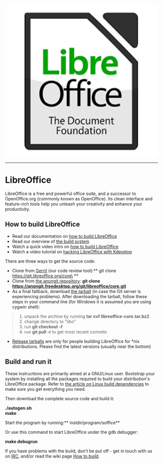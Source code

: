 ![LibreOffice](LibreOffice.png)

---

# LibreOffice
LibreOffice is a free and powerful office suite, and a successor to OpenOffice.org (commonly known as OpenOffice).  Its clean interface and feature-rich tools help you unleash your creativity and enhance your productivity.

How to build LibreOffice
------------------------

-   Read our documentation on [how to build LibreOffice](https://wiki.documentfoundation.org/Development/How_to_build)
-   Read our overview of [the build system](https://wiki.documentfoundation.org/Development/Build_System)
-   Watch a quick video intro on [how to build LibreOffice](https://www.youtube.com/watch?v=2gIqOOajdYQ&hd=1)
-   Watch a video tutorial on [hacking LibreOffice with Kdevelop](https://www.youtube.com/watch?v=-5hVXeHNt2M) 

There are three ways to get the source code:

-   Clone from [Gerrit](https://gerrit.libreoffice.org/) (our code review tool):** git clone https://git.libreoffice.org/core\
    **
-   Clone from [the anongit repository](https://cgit.freedesktop.org/libreoffice): **git clone https://anongit.freedesktop.org/git/libreoffice/core.git**
-   As a final fallback, download [the tarball](https://dev-www.libreoffice.org/bundles/libreoffice-core.tar.bz2) (in case the Git server is experiencing problems). After downloading the tarball, follow these steps in your command line (for Windows it is assumed you are using cygwin shell):

> 1.  unpack the archive by running **tar xvf libreoffice-core.tar.bz2**
> 2.  change directory to "libo"
> 3.  run **git checkout -f**
> 4.  run **git pull -r** to get most recent commits

-   [Release tarballs](http://download.documentfoundation.org/libreoffice/src/) are only for people building LibreOffice for *nix distributions. Please find the latest versions (usually near the bottom)

Build and run it
----------------

These instructions are primarily aimed at a GNU/Linux user. Bootstrap your system by installing all the packages required to build your distribution's LibreOffice package. Refer to [the article on Linux build dependencies](https://wiki.documentfoundation.org/Development/Linux_Build_Dependencies) to make sure you get everything you need.

Then download the complete source code and build it:

**./autogen.sh**\
**make**

Start the program by running:** instdir/program/soffice**

Or use this command to start LibreOffice under the gdb debugger:

**make debugrun**

If you have problems with the build, don't be put off - get in touch with us on [IRC](https://irc.documentfoundation.org/?settings=#libreoffice-dev), and/or read the wiki page [How to build](https://wiki.documentfoundation.org/Development/How_to_build).
